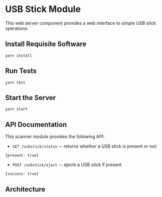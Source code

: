 # USB Stick Module

This web server component provides a web interface to simple USB stick
operations.

## Install Requisite Software

```
yarn install
```

## Run Tests

```
yarn test
```

## Start the Server

```
yarn start
```

## API Documentation

This scanner module provides the following API:

- `GET /usbstick/status` -- returns whether a USB stick is present or not:

```
{present: true}
```

- `POST /usbstick/eject` -- ejects a USB stick if present

```
{success: true}
```

## Architecture
